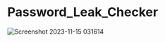 # Password_Leak_Checker

![Screenshot 2023-11-15 031614](https://github.com/Shivam-98350/Password_Leak_Checker/assets/78839305/c0a531b6-a0ab-4b45-aa3a-266e1ea4143f)
